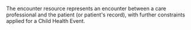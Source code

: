 The encounter resource represents an encounter between a care professional and the patient (or patient's record), with further constraints applied for a Child Health Event.